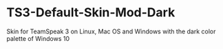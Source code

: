 # TS3-Default-Skin-Mod-Dark
Skin for TeamSpeak 3 on Linux, Mac OS and Windows with the dark color palette of Windows 10
